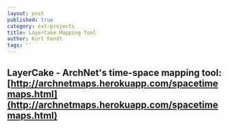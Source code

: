 ```yaml
---
layout: post
published: true
category: ext-projects
title: LayerCake Mapping Tool
author: Kurt Fendt
tags: ''
---
```

## LayerCake - ArchNet's time-space mapping tool: [http://archnetmaps.herokuapp.com/spacetimemaps.html](http://archnetmaps.herokuapp.com/spacetimemaps.html)